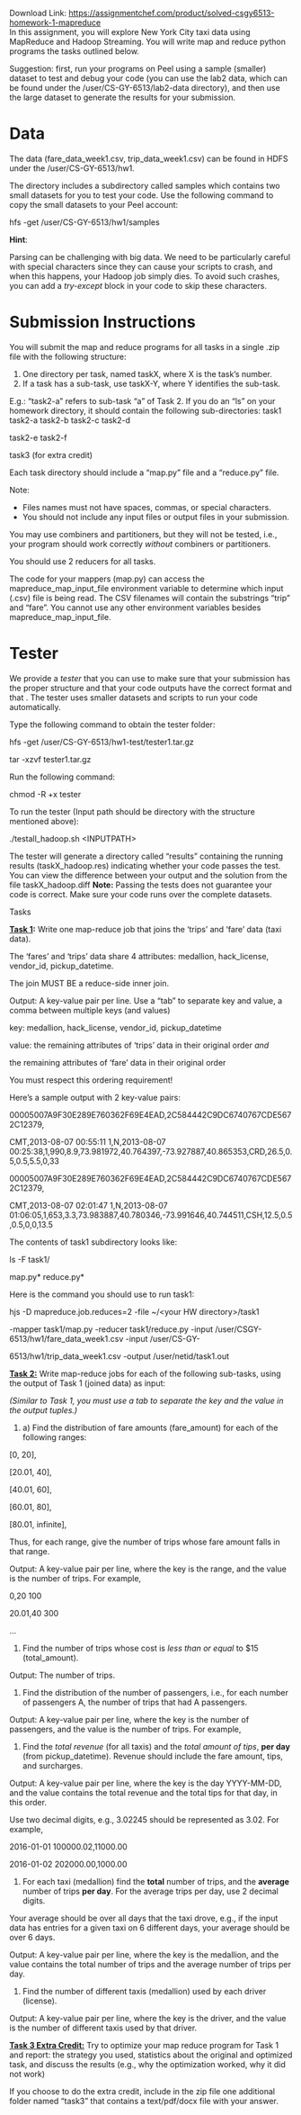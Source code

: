 Download Link: https://assignmentchef.com/product/solved-csgy6513-homework-1-mapreduce
<br>
In this assignment, you will explore New York City taxi data using MapReduce and Hadoop Streaming. You will write map and reduce python programs the tasks outlined below.

Suggestion: first, run your programs on Peel using a sample (smaller) dataset to test and debug your code (you can use the lab2 data, which can be found under the /user/CS-GY-6513/lab2-data directory), and then use the large dataset to generate the results for your submission.

<h1>Data</h1>

The data (fare_data_week1.csv, trip_data_week1.csv) can be found in HDFS under the /user/CS-GY-6513/hw1.

The directory includes a subdirectory called samples which contains two small datasets for you to test your code. Use the following command to copy the small datasets to your Peel account:




hfs -get /user/CS-GY-6513/hw1/samples




<strong>Hint</strong>:

Parsing can be challenging with big data. We need to be particularly careful with special characters since they can cause your scripts to crash, and when this happens, your Hadoop job simply dies. To avoid such crashes, you can add a <em>try-except</em> block in your code to skip these characters.




<h1>Submission Instructions</h1>

You will submit the map and reduce programs for all tasks in a single .zip file with the following structure:

<ol>

 <li>One directory per task, named taskX, where X is the task’s number.</li>

 <li>If a task has a sub-task, use taskX-Y, where Y identifies the sub-task.</li>

</ol>

E.g.: “task2-a” refers to sub-task “a” of Task 2. If you do an “ls” on your homework directory, it should contain the following sub-directories: task1 task2-a task2-b task2-c task2-d

task2-e task2-f

task3 (for extra credit)




Each task directory should include a “map.py” file and a “reduce.py” file.

Note:

<ul>

 <li>Files names must not have spaces, commas, or special characters.</li>

 <li>You should not include any input files or output files in your submission.</li>

</ul>




You may use combiners and partitioners, but they will not be tested, i.e., your program should work correctly <em>without</em> combiners or partitioners.




You should use 2 reducers for all tasks.




The code for your mappers (map.py) can access the mapreduce_map_input_file environment variable to determine which input (.csv) file is being read. The CSV filenames will contain the substrings “trip” and “fare”. You cannot use any other environment variables besides mapreduce_map_input_file.




<h1>Tester</h1>

We provide a <em>tester </em>that you can use to make sure that your submission has the proper structure and that your code outputs have the correct format and that . The tester uses smaller datasets and scripts to run your code automatically.




Type the following command to obtain the tester folder:




hfs -get /user/CS-GY-6513/hw1-test/tester1.tar.gz

tar -xzvf tester1.tar.gz




Run the following command:




chmod -R +x tester




To run the tester (Input path should be directory with the structure mentioned above):




./testall_hadoop.sh &lt;INPUTPATH&gt;




The tester will generate a directory called “results” containing the running results (taskX_hadoop.res) indicating whether your code passes the test. You can view the difference between your output and the solution from the file taskX_hadoop.diff <strong>Note:</strong> Passing the tests does not guarantee your code is correct. Make sure your code runs over the complete datasets.




Tasks

<strong><u>Task 1</u></strong><strong>:</strong> Write one map-reduce job that joins the ‘trips’ and ‘fare’ data (taxi data).




The ‘fares’ and ‘trips’ data share 4 attributes:  medallion, hack_license, vendor_id, pickup_datetime.




The join MUST BE a reduce-side inner join.




Output: A key-value pair per line. Use a “tab” to separate key and value, a comma between multiple keys (and values)




key: medallion, hack_license, vendor_id, pickup_datetime

value:  the remaining attributes of ‘trips’ data in their original order <em>and  </em>

the remaining attributes of ‘fare’ data in their original order




You must respect this ordering requirement!




Here’s a sample output with 2 key-value pairs:

00005007A9F30E289E760362F69E4EAD,2C584442C9DC6740767CDE5672C12379,

CMT,2013-08-07 00:55:11    1,N,2013-08-07 00:25:38,1,990,8.9,73.981972,40.764397,-73.927887,40.865353,CRD,26.5,0.5,0.5,5.5,0,33

00005007A9F30E289E760362F69E4EAD,2C584442C9DC6740767CDE5672C12379,

CMT,2013-08-07 02:01:47    1,N,2013-08-07 01:06:05,1,653,3.3,73.983887,40.780346,-73.991646,40.744511,CSH,12.5,0.5,0.5,0,0,13.5




The contents of task1 subdirectory looks like:




ls -F task1/

map.py*        reduce.py*




Here is the command you should use to run task1:




hjs -D mapreduce.job.reduces=2 -file ~/&lt;your HW directory&gt;/task1

-mapper task1/map.py -reducer task1/reduce.py -input /user/CSGY-6513/hw1/fare_data_week1.csv  -input /user/CS-GY-

6513/hw1/trip_data_week1.csv -output /user/netid/task1.out




<strong><u>Task 2:</u></strong> Write map-reduce jobs for each of the following sub-tasks, using the output of Task 1 (joined data) as input:




<em>(Similar to Task 1, you must use a tab to separate the key and the value in the output tuples.)  </em>




<ol>

 <li>a) Find the distribution of fare amounts (fare_amount) for each of the following ranges:</li>

</ol>

[0, 20],

[20.01, 40],

[40.01, 60],

[60.01, 80],

[80.01, infinite],




Thus, for each range, give the number of trips whose fare amount falls in that range.




Output: A key-value pair per line, where the key is the range, and the value is the number of trips. For example,




0,20 100

20.01,40   300

…




<ol>

 <li>Find the number of trips whose cost is <em>less than or equal </em>to $15 (total_amount).</li>

</ol>




Output: The number of trips.







<ol>

 <li>Find the distribution of the number of passengers, i.e., for each number of passengers A, the number of trips that had A passengers.</li>

</ol>




Output: A key-value pair per line, where the key is the number of passengers, and the value is the number of trips. For example,







<ol>

 <li>Find the <em>total revenue</em> (for all taxis) and the <em>total amount of tips</em>, <strong>per day</strong> (from pickup_datetime). Revenue should include the fare amount, tips, and surcharges.</li>

</ol>




Output: A key-value pair per line, where the key is the day YYYY-MM-DD, and the value contains the total revenue and the total tips for that day, in this order.

Use two decimal digits, e.g., 3.02245 should be represented as 3.02. For example,

2016-01-01    100000.02,11000.00

2016-01-02    202000.00,1000.00







<ol>

 <li>For each taxi (medallion) find the <strong>total</strong> number of trips, and the <strong>average</strong> number of trips <strong>per day</strong>. For the average trips per day, use 2 decimal digits.</li>

</ol>




Your average should be over all days that the taxi drove, e.g., if the input data has entries for a given taxi on 6 different days, your average should be over 6 days.




Output: A key-value pair per line, where the key is the medallion, and the value contains the total number of trips and the average number of trips per day.







<ol>

 <li>Find the number of different taxis (medallion) used by each driver (license).</li>

</ol>




Output: A key-value pair per line, where the key is the driver, and the value is the number of different taxis used by that driver.










<strong><u>Task 3 Extra Credit:</u></strong> Try to optimize your map reduce program for Task 1 and report: the strategy you used, statistics about the original and optimized task, and discuss the results (e.g., why the optimization worked, why it did not work)




If you choose to do the extra credit, include in the zip file one additional folder named “task3” that contains a text/pdf/docx file with your answer.





